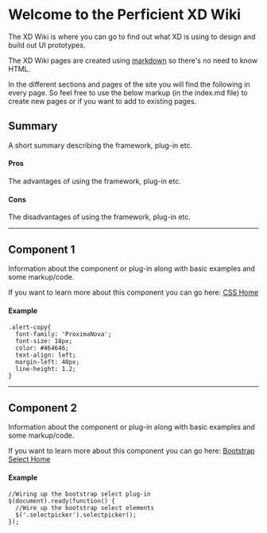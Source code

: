 <!--
-- XDWiki.github.io
-- http://xdwiki.github.io.
-->

Welcome to the Perficient XD Wiki
================================

The XD Wiki is where you can go to find out what XD is using to design and build out UI prototypes.

The XD Wiki pages are created using [markdown](https://github.com/adam-p/markdown-here/wiki/Markdown-Cheatsheet) so there's no need to know HTML.

In the different sections and pages of the site you will find the following in every page. So feel free to use the below markup (in the index.md file) to create new pages or if you want to add to existing pages.


## Summary

A short summary describing the framework, plug-in etc.

#### Pros

The advantages of using the framework, plug-in etc.

#### Cons

The disadvantages of using the framework, plug-in etc.

***

## Component 1

Information about the component or plug-in along with basic examples and some markup/code.

If you want to learn more about this component you can go here: [CSS Home](http://www.w3schools.com/css/)

#### Example
```
.alert-copy{
  font-family: 'ProximaNova';
  font-size: 18px;
  color: #464646;
  text-align: left;
  margin-left: 40px;
  line-height: 1.2;
}
```

***

## Component 2

Information about the component or plug-in along with basic examples and some markup/code.

If you want to learn more about this component you can go here: [Bootstrap Select Home](http://silviomoreto.github.io/bootstrap-select/)

#### Example
```
//Wiring up the bootstrap select plug-in
$(document).ready(function() {
  //Wire up the bootstrap select elements
  $('.selectpicker').selectpicker();
});
```
